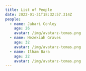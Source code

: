 ```yaml
---
title: List of People
date: 2022-01-31T18:32:57.314Z
people:
  - name: Jabari Conley
    age: 26
    avatar: /img/avatarz-tomas.png
  - name: Hezekiah Graves
    age: 32
    avatar: /img/avatarz-tomas.png
  - name: Ilham Bara
    age: 22
    avatar: /img/avatarz-tomas.png
---
```

